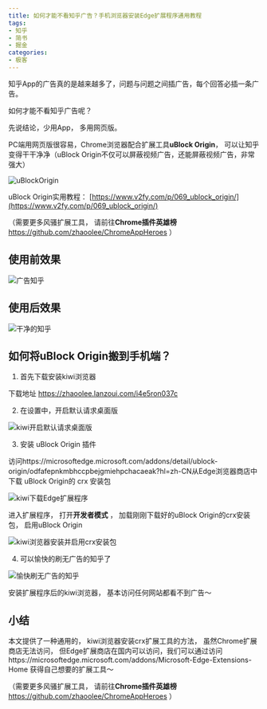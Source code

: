 ```yaml
---
title: 如何才能不看知乎广告？手机浏览器安装Edge扩展程序通用教程
tags: 
- 知乎
- 简书
- 掘金
categories:
- 极客
---
```


知乎App的广告真的是越来越多了，问题与问题之间插广告，每个回答必插一条广告。

如何才能不看知乎广告呢？

先说结论，少用App， 多用网页版。

PC端用网页版很容易，Chrome浏览器配合扩展工具**uBlock Origin**， 可以让知乎变得干干净净（uBlock Origin不仅可以屏蔽视频广告，还能屏蔽视频广告，非常强大）

![uBlockOrigin](https://cdn.fangyuanxiaozhan.com/assets/1619697569827RW4FB432.png)

uBlock Origin实用教程： [https://www.v2fy.com/p/069_ublock_origin/](https://www.v2fy.com/p/069_ublock_origin/)  

（需要更多风骚扩展工具， 请前往**Chrome插件英雄榜** https://github.com/zhaoolee/ChromeAppHeroes ）



## 使用前效果

![广告知乎](https://cdn.fangyuanxiaozhan.com/assets/1619697422214ZCWTp6tx.png)

## 使用后效果

![干净的知乎](https://cdn.fangyuanxiaozhan.com/assets/16196975079587hxNYdZA.png)



## 如何将uBlock Origin搬到手机端？



1. 首先下载安装kiwi浏览器

下载地址 https://zhaoolee.lanzoui.com/i4e5ron037c


2. 在设置中，开启默认请求桌面版



![kiwi开启默认请求桌面版](https://cdn.fangyuanxiaozhan.com/assets/1619698445020H0m4jJE2.gif)



3. 安装 uBlock Origin 插件

访问https://microsoftedge.microsoft.com/addons/detail/ublock-origin/odfafepnkmbhccpbejgmiehpchacaeak?hl=zh-CN从Edge浏览器商店中下载 uBlock Origin的 crx 安装包 

![kiwi下载Edge扩展程序](https://cdn.fangyuanxiaozhan.com/assets/16197001602126AzaGmtJ.gif)



进入扩展程序， 打开**开发者模式** ， 加载刚刚下载好的uBlock Origin的crx安装包， 启用uBlock Origin





![kiwi浏览器安装并启用crx安装包](https://cdn.fangyuanxiaozhan.com/assets/1619700483043K3nMJ8fX.gif)



4. 可以愉快的刷无广告的知乎了



![愉快刷无广告的知乎](https://cdn.fangyuanxiaozhan.com/assets/1619700756108TezpTxNs.gif)



安装扩展程序后的kiwi浏览器， 基本访问任何网站都看不到广告～

## 小结

本文提供了一种通用的， kiwi浏览器安装crx扩展工具的方法， 虽然Chrome扩展商店无法访问， 但Edge扩展商店在国内可以访问，我们可以通过访问https://microsoftedge.microsoft.com/addons/Microsoft-Edge-Extensions-Home  获得自己想要的扩展工具～





（需要更多风骚扩展工具， 请前往**Chrome插件英雄榜** https://github.com/zhaoolee/ChromeAppHeroes ）



